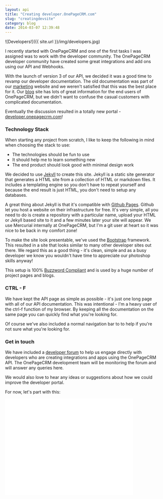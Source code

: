 ```yaml
---
layout: api
title: "Creating developer.OnePageCRM.com"
slug: "creatingdevsite"
category: blog
date: 2014-03-07 12:39:48
---
```


![Developers!]({{ site.url }}/img/developers.jpg)


I recently started with OnePageCRM and one of the first tasks I was assigned was to work with the developer community. The OnePageCRM developer community have created some great integrations and add ons using our API and Webhooks. 

With the launch of version 3 of our API, we decided it was a good time to revamp our developer documentation. 
The old documentation was part of our [marketing](http://onepagecrm.com) website and we weren't satisfied that this was the best place for it. Our [blog](http://blog.onepagecrm.com) site has lots of great information for the end users of OnePageCRM, but we didn't want to confuse the casual customers with complicated documentation.

Eventually the discussion resulted in a totally new portal - [developer.onepagecrm.com](http://developer.onepagecrm.com)!

### Technology Stack
When starting any project from scratch, I like to keep the following in mind when choosing the stack to use:

*  The technologies should be fun to use
*  It should help me to learn something new
*  The end product should look good with minimal design work

We decided to use [Jekyll](http://jekyllrb.com) to create this site. Jekyll is a static site generator that generates a HTML site from a collection of HTML or markdown files. It includes a templating engine so you don't have to repeat yourself and because the end result is just HTML, you don't need to setup any databases.

A great thing about Jekyll is that it's compatible with [Github Pages](http://pages.github.com). Github let you host a website on their infrastructure for free. It's very simple, all you need to do is create a repository with a particular name, upload your HTML or Jekyll based site to it and a few minutes later your site will appear. We use Mercurial internally at OnePageCRM, but I'm a git user at heart so it was nice to be back in my comfort zone!

To make the site look presentable, we've used the [Bootstrap](http://getbootstrap.com) framework. This resulted in a site that looks similar to many other developer sites out there. We regard this as a good thing - it's clean, simple and as a busy developer we know you wouldn't have time to appreciate our photoshop skills anyway!

This setup is 100% [Buzzword Compliant](http://en.wikipedia.org/wiki/Buzzword_compliant) and is used by a huge number of project pages and blogs. 

### CTRL - F
We have kept the API page as simple as possible - it's just one long page with all of our API documentation. This was intentional - I'm a heavy user of the ctrl-f function of my browser. By keeping all the documentation on the same page you can quickly find what you're looking for. 

Of course we've also included a normal navigation bar to to help if you're not sure what you're looking for.

### Get in touch
We have included a [developer forum](/forum) to help us engage directly with developers who are creating integrations and apps using the OnePageCRM API. 
The OnePageCRM development team will be monitoring the forum and will answer any queries here.

We would also love to hear any ideas or suggestions about how we could improve the developer portal.

For now, let's part with this:

<iframe width="420" height="315" src="//www.youtube.com/embed/8To-6VIJZRE" frameborder="0" allowfullscreen></iframe>

